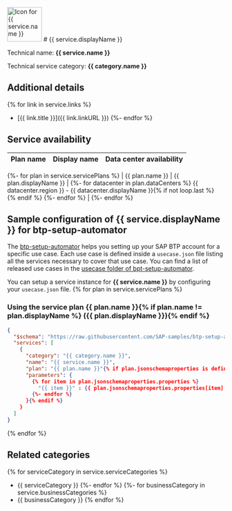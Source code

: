 <img src="data:{{ service.iconFormat }};base64, {{ service.icon }}" alt="Icon for {{ service.name }}" width="80px" />
# {{ service.displayName }}

Technical name: **{{ service.name }}**

Technical service category: **{{ category.name }}**

## Additional details
{% for link in service.links %}
- [{{ link.title }}]({{ link.linkURL }})
{%- endfor %}

## Service availability

| Plan name | Display name | Data center availability  |
|------|----------------|---------------------------|
{%- for plan in service.servicePlans %}
|  {{ plan.name }}  |  {{ plan.displayName }}  |  {%- for datacenter in plan.dataCenters %} {{ datacenter.region }} - {{ datacenter.displayName }}{% if not loop.last %}<br>{% endif %} {%- endfor %}  |
{%- endfor %}

## Sample configuration of **{{ service.displayName }}** for btp-setup-automator

The [btp-setup-automator](https://github.com/SAP-samples/btp-setup-automator) helps you setting up your SAP BTP account for a specific use case. Each use case is defined inside a `usecase.json` file listing all the services necessary to cover that use case. You can find a list of released use cases in the [usecase folder of bpt-setup-automator](https://github.com/SAP-samples/btp-setup-automator/tree/main/usecases).

You can setup a service instance for **{{ service.name }}** by configuring your `usecase.json` file.
{% for plan in service.servicePlans %}
### Using the service plan **{{ plan.name }}**{% if plan.name != plan.displayName %} ({{ plan.displayName }}){% endif %}

```json
{
  "$schema": "https://raw.githubusercontent.com/SAP-samples/btp-setup-automator/main/libs/btpsa-usecase.json",
  "services": [
    {
      "category": "{{ category.name }}",
      "name": "{{ service.name }}",
      "plan": "{{ plan.name }}"{% if plan.jsonschemaproperties is defined %},
      "parameters": {
        {% for item in plan.jsonschemaproperties.properties %}
          "{{ item }}" : {{ plan.jsonschemaproperties.properties[item].get('default') | tojson}}{% if not loop.last %}, {% endif %}
        {%- endfor %}
      }{% endif %}
    }
  ]
}
```
{% endfor %}
## Related categories
{% for serviceCategory in service.serviceCategories %}
- {{ serviceCategory }}
{%- endfor %}
{%- for businessCategory in service.businessCategories %}
- {{ businessCategory }}
{% endfor %}
